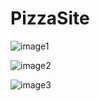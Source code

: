 # PizzaSite

![image1](https://github.com/sidney31/PizzaSite/assets/100060433/94614127-02ba-4df6-8f45-9996a582b11f)

![image2](https://github.com/sidney31/PizzaSite/assets/100060433/21c1f683-b09a-4dd4-9d4d-7a23cf0d498e)

![image3](https://github.com/sidney31/PizzaSite/assets/100060433/f1b353e1-ae0a-4f73-838a-be78740185aa)
